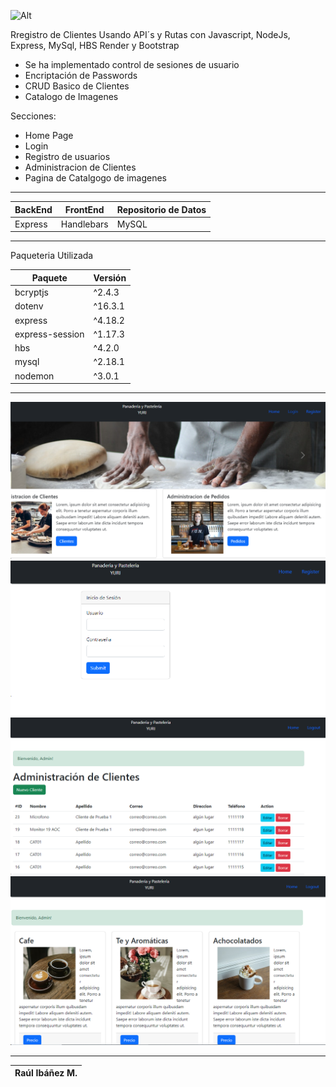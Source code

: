 ![Alt](favicon.ico)  

Rregistro de Clientes
Usando API´s y Rutas con Javascript, NodeJs, Express, MySql, HBS Render y Bootstrap

- Se ha implementado control de sesiones de usuario
- Encriptación de Passwords
- CRUD Basico de Clientes
- Catalogo de Imagenes  

Secciones:

+ Home Page
+ Login
+ Registro de usuarios
+ Administracion de Clientes
+ Pagina de Catalgogo de imagenes

----

| BackEnd | FrontEnd | Repositorio de Datos |
|-|-|-|
| Express  | Handlebars | MySQL |

---

Paqueteria Utilizada  

| Paquete | Versión |
|-|-| 
| bcryptjs | ^2.4.3 |
| dotenv | ^16.3.1 |
| express | ^4.18.2 |
| express-session | ^1.17.3 |
| hbs | ^4.2.0 |
| mysql | ^2.18.1 |
| nodemon | ^3.0.1 |

---

![Alt](imagen4.png)
![Alt](imagen1.png)
![Alt](imagen2.png)
![Alt](imagen3.png)

---


|Raúl Ibáñez M.|
|-------------------------|
